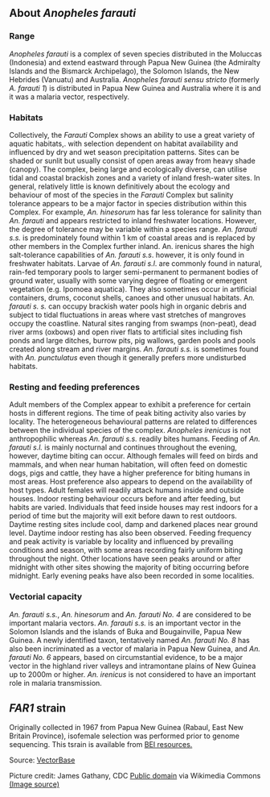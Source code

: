 About *Anopheles farauti*
-------------------------

### Range

*Anopheles farauti* is a complex of seven species distributed in the
Moluccas (Indonesia) and extend eastward through Papua New Guinea (the
Admiralty Islands and the Bismarck Archipelago), the Solomon Islands,
the New Hebrides (Vanuatu) and Australia. *Anopheles farauti* *sensu
stricto* (formerly *A. farauti 1*) is distributed in Papua New Guinea
and Australia where it is and it was a malaria vector, respectively.

### Habitats

Collectively, the *Farauti* Complex shows an ability to use a great
variety of aquatic habitats,. with selection dependent on habitat
availability and influenced by dry and wet season precipitation
patterns. Sites can be shaded or sunlit but usually consist of open
areas away from heavy shade (canopy). The complex, being large and
ecologically diverse, can utilise tidal and coastal brackish zones and a
variety of inland fresh-water sites. In general, relatively little is
known definitively about the ecology and behaviour of most of the
species in the *Farauti* Complex but salinity tolerance appears to be a
major factor in species distribution within this Complex. For example,
*An. hinesorum* has far less tolerance for salinity than *An. farauti*
and appears restricted to inland freshwater locations. However, the
degree of tolerance may be variable within a species range. *An.
farauti s.s.* is predominately found within 1 km of coastal areas and
is replaced by other members in the Complex further inland. An. irenicus
shares the high salt-tolerance capabilities of *An. farauti s.s*.
however, it is only found in freshwater habitats. Larvae of *An. farauti
s.l*. are commonly found in natural, rain-fed temporary pools to larger
semi-permanent to permanent bodies of ground water, usually with some
varying degree of floating or emergent vegetation (e.g. Ipomoea
aquatica). They also sometimes occur in artificial containers, drums,
coconut shells, canoes and other unusual habitats. A*n. farauti s. s.*
can occupy brackish water pools high in organic debris and subject to
tidal fluctuations in areas where vast stretches of mangroves occupy the
coastline. Natural sites ranging from swamps (non-peat), dead river arms
(oxbows) and open river flats to artificial sites including fish ponds
and large ditches, burrow pits, pig wallows, garden pools and pools
created along stream and river margins. *An. farauti s.s.* is sometimes
found with *An. punctulatus* even though it generally prefers more
undisturbed habitats.

### Resting and feeding preferences

Adult members of the Complex appear to exhibit a preference for certain
hosts in different regions. The time of peak biting activity also varies
by locality. The heterogeneous behavioural patterns are related to
differences between the individual species of the complex. *Anopheles
irenicus* is not anthropophilic whereas *An. farauti s.s.* readily bites
humans. Feeding of *An. farauti s.l.* is mainly nocturnal and continues
throughout the evening, however, daytime biting can occur. Although
females will feed on birds and mammals, and when near human habitation,
will often feed on domestic dogs, pigs and cattle, they have a higher
preference for biting humans in most areas. Host preference also appears
to depend on the availability of host types. Adult females will readily
attack humans inside and outside houses. Indoor resting behaviour occurs
before and after feeding, but habits are varied. Individuals that feed
inside houses may rest indoors for a period of time but the majority
will exit before dawn to rest outdoors. Daytime resting sites include
cool, damp and darkened places near ground level. Daytime indoor resting
has also been observed. Feeding frequency and peak activity is variable
by locality and influenced by prevailing conditions and season, with
some areas recording fairly uniform biting throughout the night. Other
locations have seen peaks around or after midnight with other sites
showing the majority of biting occurring before midnight. Early evening
peaks have also been recorded in some localities.

### Vectorial capacity

*An. farauti s.s.*, *An. hinesorum* and *An. farauti No. 4* are
considered to be important malaria vectors. *An. farauti s.s.* is an
important vector in the Solomon Islands and the islands of Buka and
Bougainville, Papua New Guinea. A newly identified taxon, tentatively
named *An. farauti No. 8* has also been incriminated as a vector of
malaria in Papua New Guinea, and *An. farauti No. 6* appears, based on
circumstantial evidence, to be a major vector in the highland river
valleys and intramontane plains of New Guinea up to 2000m or higher.
*An. irenicus* is not considered to have an important role in malaria
transmission.

*FAR1* strain
-------------

Originally collected in 1967 from Papua New Guinea (Rabaul, East New
Britain Province), isofemale selection was performed prior to genome
sequencing. This tsrain is available from [BEI
resources.](https://www.beiresources.org)

Source:
[VectorBase](https://veupathdb.org/veupathdb/app/search/dataset/AllDatasets/result?filterTerm=GCA_000473445.2)

Picture credit: 
James Gathany, CDC [Public domain](https://commons.wikimedia.org/wiki/Main_Page) via Wikimedia Commons [(Image source)](https://commons.wikimedia.org/wiki/File:Anopheles-farauti.png)
